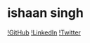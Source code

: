 # ishaan singh

[!GitHub](https://github.com/ishaansingh2208)
[!LinkedIn](https://www.linkedin.com/in/ishaansingh22/)
[!Twitter](x.com/ishaansingh2208)
